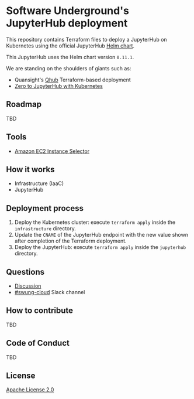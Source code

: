 # Software Underground's JupyterHub deployment

This repository contains Terraform files to deploy
a JupyterHub on Kubernetes using the official JupyterHub
[Helm chart](https://jupyterhub.github.io/helm-chart/).

This JupyterHub uses the Helm chart version `0.11.1`.

We are standing on the shoulders of giants such as:

* Quansight's [Qhub](https://github.com/Quansight/qhub-cloud) Terraform-based deployment
* [Zero to JupyterHub with Kubernetes](https://zero-to-jupyterhub.readthedocs.io)

## Roadmap

TBD

## Tools

* [Amazon EC2 Instance Selector](https://github.com/aws/amazon-ec2-instance-selector)

## How it works

* Infrastructure (IaaC)
* JupyterHub

## Deployment process

1. Deploy the Kubernetes cluster: execute `terraform apply` inside the `infrastructure` directory.
2. Update the `CNAME` of the JupyterHub endpoint with the new value shown after completion of the Terraform deployment.
3. Deploy the JupyterHub: execute `terraform apply` inside the `jupyterhub` directory.

## Questions

* [Discussion](https://github.com/softwareunderground/jupyterhub-deployment/discussions)
* [#swung-cloud](https://swung.slack.com/archives/C013Z9UQXGX) Slack channel

## How to contribute

TBD

## Code of Conduct

TBD

## License

[Apache License 2.0](https://github.com/softwareunderground/jupyterhub-deployment/blob/main/LICENSE)
